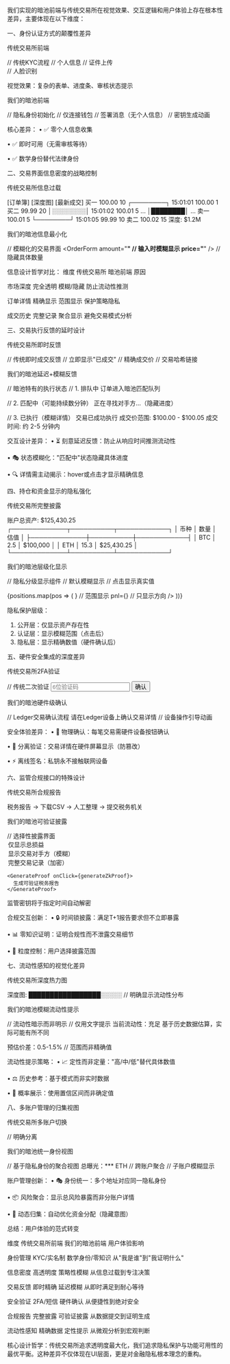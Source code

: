 我们实现的暗池前端与传统交易所在视觉效果、交互逻辑和用户体验上存在根本性差异，主要体现在以下维度：

一、身份认证方式的颠覆性差异

传统交易所前端

// 传统KYC流程
<KYCForm>
  <PersonalInfo />     // 个人信息
  <IDUpload />         // 证件上传  
  <FaceRecognition />  // 人脸识别
</KYCForm>

视觉效果：复杂的表单、进度条、审核状态提示

我们的暗池前端

// 隐私身份初始化
<DarkIdentityInit>
  <WalletConnect />     // 仅连接钱包
  <SignMessageModal />  // 签署消息（无个人信息）
  <GeneratingKeys />    // 密钥生成动画
</DarkIdentityInit>

核心差异：
• ✅ 零个人信息收集

• ✅ 即时可用（无需审核等待）

• ✅ 数学身份替代法律身份

二、交易界面信息密度的战略控制

传统交易所信息过载


[订单簿]        [深度图]        [最新成交]
买一 100.00 10   ┌────────┐    15:01:01 100.00 1
买二 99.99  20   │░░░░░░░░│    15:01:02 100.01 5
...             │████████│    ...
卖一 100.01 5    └────────┘    15:01:05 99.99 10
卖二 100.02 15   深度: $1.2M


我们的暗池信息最小化

// 模糊化的交易界面
<DarkTradingView>
  <MarketOverview symbol="ETH-USD" price="****" change="+*.*%" />
  <OrderForm 
    amount="____"    // 输入时模糊显示
    price="____" 
  />
  <PrivateOrderBlotter>
    <Order size="***" status="Matching" />  // 隐藏具体数量
  </PrivateOrderBlotter>
</DarkTradingView>


信息设计哲学对比：
维度 传统交易所 暗池前端 原因

市场深度 完全透明 模糊/隐藏 防止流动性推测

订单详情 精确显示 范围显示 保护策略隐私

成交历史 完整记录 聚合显示 避免交易模式分析

三、交易执行反馈的延时设计

传统交易所即时反馈

// 传统即时成交反馈
<OrderStatus>
  <StatusBadge status="Filled" />      // 立即显示"已成交"
  <FillPrice price="100.00" />        // 精确成交价
  <TransactionLink hash="0x..." />    // 交易哈希链接
</OrderStatus>


我们的暗池延迟+模糊反馈

// 暗池特有的执行状态
<DarkOrderStatus>
  <StatusIndicator status="pending">   // 1. 排队中
    <BlurredText>订单进入暗池匹配队列</BlurredText>
  </StatusIndicator>
  
  <StatusIndicator status="matching">  // 2. 匹配中（可能持续数分钟）
    <ProgressBar indeterminate />
    <Text>正在寻找对手方...（隐藏进度）</Text>
  </StatusIndicator>
  
  <StatusIndicator status="executed">  // 3. 已执行（模糊详情）
    <Text>交易已成功执行</Text>
    <DetailReveal onHover>
      成交价范围: $100.00 - $100.05
      成交时间: 约 2-5 分钟内
    </DetailReveal>
  </StatusIndicator>
</DarkOrderStatus>


交互设计差异：
• ⏳ 刻意延迟反馈：防止从响应时间推测流动性

• 🎭 状态模糊化："匹配中"状态隐藏具体进度

• 🔍 详情需主动揭示：hover或点击才显示精确信息

四、持仓和资金显示的隐私强化

传统交易所完整披露


账户总资产: $125,430.25
┌─────────────┬──────────┬────────────┐
│   币种     │  数量    │   估值     │
├─────────────┼──────────┼────────────┤
│ BTC        │ 2.5      │ $100,000   │
│ ETH        │ 15.3     │ $25,430.25 │
└─────────────┴──────────┴────────────┘


我们的暗池层级化显示

// 隐私分级显示组件
<PrivatePortfolio>
  <AssetOverview>
    <BlurredBalance value={totalBalance} />  // 默认模糊显示
    <RevealTrigger onActivate={unblur} />    // 点击显示真实值
  </AssetOverview>
  
  <PositionList>
    {positions.map(pos => (
      <PrivatePositionItem
        key={pos.id}
        symbol={pos.symbol}
        size={<RangeDisplay min="*" max="**" />}  // 范围显示
        pnl={<DirectionOnly change="positive" />} // 只显示方向
      />
    ))}
  </PositionList>
</PrivatePortfolio>


隐私保护层级：
1. 公开层：仅显示资产存在性
2. 认证层：显示模糊范围（点击后）
3. 隐私层：显示精确数值（硬件确认后）

五、硬件安全集成的深度差异

传统交易所2FA验证

// 传统二次验证
<TwoFactorAuth>
  <Input placeholder="6位验证码" />
  <Button>确认</Button>
</TwoFactorAuth>


我们的暗池硬件级确认

// Ledger交易确认流程
<HardwareConfirmation>
  <LedgerConnectionStatus />
  <TransactionSummary 
    action="暗池交易"
    amount="*** ETH" 
    recipient="暗池合约"
  />
  <HardwarePrompt>
    <Text>请在Ledger设备上确认交易详情</Text>
    <DeviceAnimation />  // 设备操作引导动画
  </HardwarePrompt>
</HardwareConfirmation>


安全体验差异：
• 🔐 物理确认：每笔交易需硬件设备按钮确认

• 📱 分离验证：交易详情在硬件屏幕显示（防篡改）

• ⚡ 离线签名：私钥永不接触联网设备

六、监管合规接口的特殊设计

传统交易所合规报告


税务报告 → 下载CSV → 人工整理 → 提交税务机关


我们的暗池可验证披露

// 选择性披露界面
<ComplianceDashboard>
  <RegulatoryDisclosure>
    <DisclosureScope selector>
      <Option>仅显示总损益</Option>
      <Option>显示交易对手方（模糊）</Option>
      <Option>完整交易记录（加密）</Option>
    </DisclosureScope>
    
    <GenerateProof onClick={generateZkProof}>
      生成可验证税务报告
    </GenerateProof>
  </RegulatoryDisclosure>
  
  <AuditorAccess>
    <TimeLockedAccess unlockTime="2024-12-31">
      监管密钥将于指定时间自动解密
    </TimeLockedAccess>
  </AuditorAccess>
</ComplianceDashboard>


合规交互创新：
• 🔒 时间锁披露：满足T+1报告要求但不立即暴露

• 📊 零知识证明：证明合规性而不泄露交易细节

• 🎯 粒度控制：用户选择披露范围

七、流动性感知的视觉化差异

传统交易所深度热力图


深度图: █████████████████░░░░░  // 明确显示流动性分布


我们的暗池模糊流动性提示

// 流动性暗示而非明示
<LiquidityIndicator>
  <AvailabilityLevel level="high">    // 仅用文字提示
    <Text>当前流动性：充足</Text>
    <Tooltip>基于历史数据估算，实际可能有所不同</Tooltip>
  </AvailabilityLevel>
  
  <ExpectedSpread>
    <Text>预估价差：0.5-1.5%</Text>   // 范围而非精确值
  </ExpectedSpread>
</LiquidityIndicator>


流动性提示策略：
• 📈 定性而非定量："高/中/低"替代具体数值

• ⚖️ 历史参考：基于模式而非实时数据

• 🔮 概率展示：使用置信区间而非确定值

八、多账户管理的归集视图

传统交易所多账户切换

<AccountSwitcher>
  <Account name="主账户" />
  <Account name="子账户1" />
  <Account name="子账户2" />  // 明确分离
</AccountSwitcher>


我们的暗池统一身份视图

// 基于隐私身份的聚合视图
<UnifiedIdentityView>
  <IdentityBadge hash="0x8f1d5..." />
  <AggregatedBalance>
    <Text>总曝光：*** ETH</Text>  // 跨账户聚合
    <BreakdownToggle>
      <SubAccount balance="***" />
      <SubAccount balance="***" />  // 子账户模糊显示
    </BreakdownToggle>
  </AggregatedBalance>
</UnifiedIdentityView>


账户管理创新：
• 🎭 身份统一：多个地址对应同一隐私身份

• 📦 风险聚合：显示总风险暴露而非分账户详情

• 🔀 动态归集：自动优化资金分配（隐藏意图）

总结：用户体验的范式转变

维度 传统交易所前端 我们的暗池前端 用户体验影响

身份管理 KYC/实名制 数学身份/零知识 从"我是谁"到"我证明什么"

信息密度 高透明度 策略性模糊 从信息过载到专注决策

交易反馈 即时精确 延迟模糊 从即时满足到耐心等待

安全验证 2FA/短信 硬件确认 从便捷性到绝对安全

合规报告 完整披露 可验证披露 从数据提交到证明生成

流动性感知 精确数据 定性提示 从微观分析到宏观判断

核心设计哲学：传统交易所追求透明度最大化，我们追求隐私保护与功能可用性的最优平衡。这种差异不仅体现在UI层面，更是对金融隐私根本理念的重构。